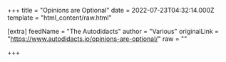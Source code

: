 
+++
title = "Opinions are Optional"
date = 2022-07-23T04:32:14.000Z
template = "html_content/raw.html"

[extra]
feedName = "The Autodidacts"
author = "Various"
originalLink = "https://www.autodidacts.io/opinions-are-optional/"
raw = ""

+++

